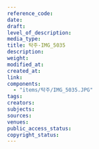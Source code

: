 ```yaml
---
reference_code: 
date: 
draft: 
level_of_description: 
media_type: 
title: 탁주-IMG_5035 
description: 
weight: 
modified_at: 
created_at: 
link: 
components: 
  - "items/탁주/IMG_5035.JPG"
tags: 
creators: 
subjects: 
sources: 
venues: 
public_access_status: 
copyright_status: 
---
```

